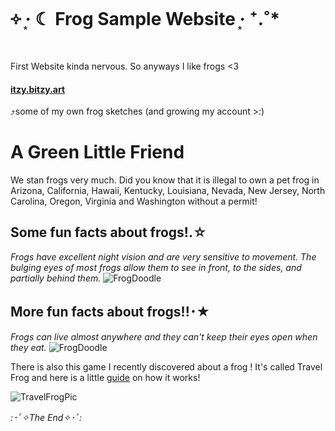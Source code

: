 # ༓ ‧͙ ☾ Frog Sample Website ‧͙ ⁺.˚*
First Website kinda nervous. So anyways I like frogs <3

#### [itzy.bitzy.art](https://www.instagram.com/p/CfZ9vBfPcXS/S)
⤴some of my own frog sketches (and growing my account >:)

# A Green Little Friend 
We stan frogs very much. Did you know that it is illegal to own a pet frog in Arizona, California, Hawaii, Kentucky, Louisiana, Nevada, New Jersey, North Carolina, Oregon, Virginia and Washington without a permit!

## **Some fun facts about frogs!**.☆
<em>Frogs have excellent night vision and are very sensitive to movement. The bulging eyes of most frogs allow them to see in front, to the sides, and partially behind them.</em>
![FrogDoodle](https://user-images.githubusercontent.com/114508496/193742644-4739619b-ca9a-4082-a019-e25d80e5ca60.jpg)

## **More fun facts about frogs!!**･★
<em>Frogs can live almost anywhere and they can't keep their eyes open when they eat.</em>
![FrogDoodle](https://user-images.githubusercontent.com/114508496/193742891-f0905376-6ef0-4cef-8094-43c3f5a767a1.jpg)

There is also this game I recently discovered about a frog ! It's called Travel Frog and here is a little [guide](https://damianvila.com/tabikaeru/) on how it works!

![TravelFrogPic](https://user-images.githubusercontent.com/114508496/193744855-a92829ef-856d-4d5b-81bd-9378c2900874.jpg)

*:･ﾟ✧The End✧･ﾟ:*
